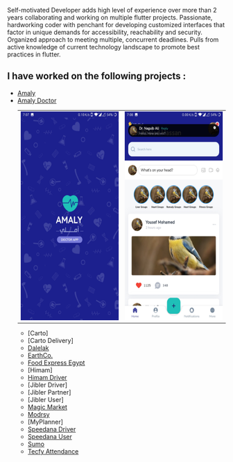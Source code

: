 Self-motivated Developer adds high level of experience over more than 2 years collaborating and working on multiple flutter projects.
Passionate, hardworking coder with penchant for developing customized interfaces that factor in unique demands for accessibility, reachability and security.
Organized approach to meeting multiple, concurrent deadlines.
Pulls from active knowledge of current technology landscape to promote best practices in flutter.

## I have worked on the following projects :

- [Amaly](https://github.com/AhmedHossien/AhmedHossien/tree/f61523e8befcab07a4dfb13219509e3ff7da3015/Pictures/Amaly)
- [Amaly Doctor](https://github.com/AhmedHossien/AhmedHossien/tree/c850bac69d9a64f45029f9a8b6ebd1e4d6a55b8a/Pictures/Amaly%20Doctor)   <table>
  <tr>
    <td><img src="Pictures/Amaly Doctor/Screenshot_20240425-190730.jpg" width=270 height=480></td>
    <td><img src="Pictures\Amaly Doctor\Screenshot_20240425-190806.jpg" width=270 height=480></td>
  </tr>
 </table>
 
- [Carto]
- [Carto Delivery]
- [Dalelak](https://play.google.com/store/apps/details?id=com.dalilak.dalilak_app)
- [EarthCo.](https://earth-7b102.web.app/)
- [Food Express Egypt](https://play.google.com/store/apps/details?id=com.foodexpresseg.customer)
- [Himam]
- [Himam Driver](https://play.google.com/store/apps/details?id=com.engaz.himam_driver)
- [Jibler Driver]
- [Jibler Partner]
- [Jibler User]
- [Magic Market](https://magicmarket4u.web.app/)
- [Modrsy](https://modrsy.com/)
- [MyPlanner]
- [Speedana Driver](https://play.google.com/store/apps/details?id=jibler.driver.jiblerdriver)
- [Speedana User](https://play.google.com/store/apps/details?id=com.engazTech.speedana)
- [Sumo](https://play.google.com/store/apps/details?id=co.tecfy.task_management)
- [Tecfy Attendance](https://play.google.com/store/apps/details?id=co.tecfy.emp)


<!---
AhmedHossien/AhmedHossien is a ✨ special ✨ repository because its `README.md` (this file) appears on your GitHub profile.
You can click the Preview link to take a look at your changes.
--->
